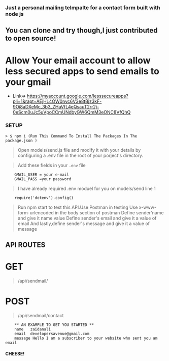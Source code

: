 ### Just a personal mailing telmpalte for a contact form built with node js
## You can clone and try though,I just contributed to open source!
# Allow Your email account to allow less secured apps to send emails to your gmail

* Link=> https://myaccount.google.com/lesssecureapps?pli=1&rapt=AEjHL4OW0nvc6V3e8tBjz3kF-9Oi8aDXeMc_3b3_ZHaVfL4eQsauT2rr2j-0eScm0uJc5uVpoCCmUNdbyGW6QmM3eONC8VfQhQ


### SETUP
```
> $ npm i (Run This Command To Install The Packages In The package.json )

```
> Open models/send.js file and modify it with your details by configuring a .env file in the root of your porject's directory.

>Add these fields in your ```.env``` file
```
    GMAIL_USER = your e-mail
    GMAIL_PASS =your password
```
> I have already required .env moduel for you on models/send line 1
```
    require('dotenv').config()

```
>Run npm start to test this API.Use Postman in testing
>Use x-www-form-urlencoded in the body section of postman
>Define sender'name and give it name value
>Define sender's email and give it a value of email
>And lastly,define sender's message and give it a value of message

## API ROUTES
# GET
> /api/sendmail/
# POST
>/api/sendmail/contact
```
    ** AN EXAMPLE TO GET YOU STARTED **
    name   zaidanali
    email  developersavenue@gmail.com
    message Hello I am a subscriber to your website who sent you am email
```


#### CHEESE!
